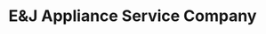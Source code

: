 ---
title: "E&J Appliance Service Company"
url: /tempe/eandj-appliance-service-company/
shop: appliance
---